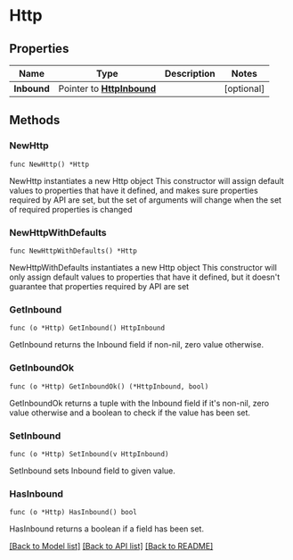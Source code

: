 # Http

## Properties

Name | Type | Description | Notes
------------ | ------------- | ------------- | -------------
**Inbound** | Pointer to [**HttpInbound**](HttpInbound.md) |  | [optional] 

## Methods

### NewHttp

`func NewHttp() *Http`

NewHttp instantiates a new Http object
This constructor will assign default values to properties that have it defined,
and makes sure properties required by API are set, but the set of arguments
will change when the set of required properties is changed

### NewHttpWithDefaults

`func NewHttpWithDefaults() *Http`

NewHttpWithDefaults instantiates a new Http object
This constructor will only assign default values to properties that have it defined,
but it doesn't guarantee that properties required by API are set

### GetInbound

`func (o *Http) GetInbound() HttpInbound`

GetInbound returns the Inbound field if non-nil, zero value otherwise.

### GetInboundOk

`func (o *Http) GetInboundOk() (*HttpInbound, bool)`

GetInboundOk returns a tuple with the Inbound field if it's non-nil, zero value otherwise
and a boolean to check if the value has been set.

### SetInbound

`func (o *Http) SetInbound(v HttpInbound)`

SetInbound sets Inbound field to given value.

### HasInbound

`func (o *Http) HasInbound() bool`

HasInbound returns a boolean if a field has been set.


[[Back to Model list]](../README.md#documentation-for-models) [[Back to API list]](../README.md#documentation-for-api-endpoints) [[Back to README]](../README.md)


